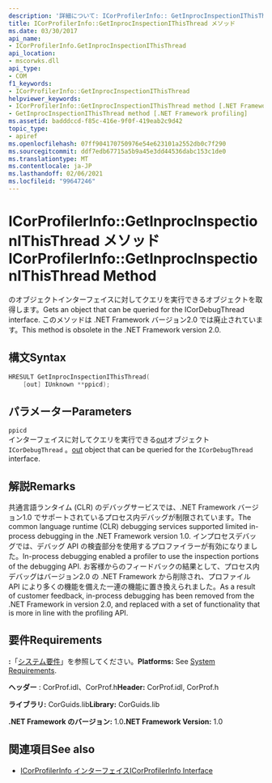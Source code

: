 ```yaml
---
description: '詳細について: ICorProfilerInfo:: GetInprocInspectionIThisThread メソッド'
title: ICorProfilerInfo::GetInprocInspectionIThisThread メソッド
ms.date: 03/30/2017
api_name:
- ICorProfilerInfo.GetInprocInspectionIThisThread
api_location:
- mscorwks.dll
api_type:
- COM
f1_keywords:
- ICorProfilerInfo::GetInprocInspectionIThisThread
helpviewer_keywords:
- ICorProfilerInfo::GetInprocInspectionIThisThread method [.NET Framework profiling]
- GetInprocInspectionIThisThread method [.NET Framework profiling]
ms.assetid: badddccd-f85c-416e-9f0f-419eab2c9d42
topic_type:
- apiref
ms.openlocfilehash: 07ff904170750976e54e623101a2552db0c7f290
ms.sourcegitcommit: ddf7edb67715a5b9a45e3dd44536dabc153c1de0
ms.translationtype: MT
ms.contentlocale: ja-JP
ms.lasthandoff: 02/06/2021
ms.locfileid: "99647246"
---
```

# <a name="icorprofilerinfogetinprocinspectionithisthread-method"></a><span data-ttu-id="67fa3-103">ICorProfilerInfo::GetInprocInspectionIThisThread メソッド</span><span class="sxs-lookup"><span data-stu-id="67fa3-103">ICorProfilerInfo::GetInprocInspectionIThisThread Method</span></span>

<span data-ttu-id="67fa3-104">のオブジェクトインターフェイスに対してクエリを実行できるオブジェクトを取得します。</span><span class="sxs-lookup"><span data-stu-id="67fa3-104">Gets an object that can be queried for the ICorDebugThread interface.</span></span> <span data-ttu-id="67fa3-105">このメソッドは .NET Framework バージョン2.0 では廃止されています。</span><span class="sxs-lookup"><span data-stu-id="67fa3-105">This method is obsolete in the .NET Framework version 2.0.</span></span>  
  
## <a name="syntax"></a><span data-ttu-id="67fa3-106">構文</span><span class="sxs-lookup"><span data-stu-id="67fa3-106">Syntax</span></span>  
  
```cpp  
HRESULT GetInprocInspectionIThisThread(  
    [out] IUnknown **ppicd);  
```  
  
## <a name="parameters"></a><span data-ttu-id="67fa3-107">パラメーター</span><span class="sxs-lookup"><span data-stu-id="67fa3-107">Parameters</span></span>  

 `ppicd`  
 <span data-ttu-id="67fa3-108">インターフェイスに対してクエリを実行できる[out](/cpp/atl/iunknown)オブジェクト `ICorDebugThread` 。</span><span class="sxs-lookup"><span data-stu-id="67fa3-108">[out](/cpp/atl/iunknown) object that can be queried for the `ICorDebugThread` interface.</span></span>  
  
## <a name="remarks"></a><span data-ttu-id="67fa3-109">解説</span><span class="sxs-lookup"><span data-stu-id="67fa3-109">Remarks</span></span>  

 <span data-ttu-id="67fa3-110">共通言語ランタイム (CLR) のデバッグサービスでは、.NET Framework バージョン1.0 でサポートされているプロセス内デバッグが制限されています。</span><span class="sxs-lookup"><span data-stu-id="67fa3-110">The common language runtime (CLR) debugging services supported limited in-process debugging in the .NET Framework version 1.0.</span></span> <span data-ttu-id="67fa3-111">インプロセスデバッグでは、デバッグ API の検査部分を使用するプロファイラーが有効になりました。</span><span class="sxs-lookup"><span data-stu-id="67fa3-111">In-process debugging enabled a profiler to use the inspection portions of the debugging API.</span></span> <span data-ttu-id="67fa3-112">お客様からのフィードバックの結果として、プロセス内デバッグはバージョン2.0 の .NET Framework から削除され、プロファイル API により多くの機能を備えた一連の機能に置き換えられました。</span><span class="sxs-lookup"><span data-stu-id="67fa3-112">As a result of customer feedback, in-process debugging has been removed from the .NET Framework in version 2.0, and replaced with a set of functionality that is more in line with the profiling API.</span></span>  
  
## <a name="requirements"></a><span data-ttu-id="67fa3-113">要件</span><span class="sxs-lookup"><span data-stu-id="67fa3-113">Requirements</span></span>  

 <span data-ttu-id="67fa3-114">**:**「[システム要件](../../get-started/system-requirements.md)」を参照してください。</span><span class="sxs-lookup"><span data-stu-id="67fa3-114">**Platforms:** See [System Requirements](../../get-started/system-requirements.md).</span></span>  
  
 <span data-ttu-id="67fa3-115">**ヘッダー** : CorProf.idl、CorProf.h</span><span class="sxs-lookup"><span data-stu-id="67fa3-115">**Header:** CorProf.idl, CorProf.h</span></span>  
  
 <span data-ttu-id="67fa3-116">**ライブラリ:** CorGuids.lib</span><span class="sxs-lookup"><span data-stu-id="67fa3-116">**Library:** CorGuids.lib</span></span>  
  
 <span data-ttu-id="67fa3-117">**.NET Framework のバージョン:** 1.0</span><span class="sxs-lookup"><span data-stu-id="67fa3-117">**.NET Framework Version:** 1.0</span></span>  
  
## <a name="see-also"></a><span data-ttu-id="67fa3-118">関連項目</span><span class="sxs-lookup"><span data-stu-id="67fa3-118">See also</span></span>

- [<span data-ttu-id="67fa3-119">ICorProfilerInfo インターフェイス</span><span class="sxs-lookup"><span data-stu-id="67fa3-119">ICorProfilerInfo Interface</span></span>](icorprofilerinfo-interface.md)
